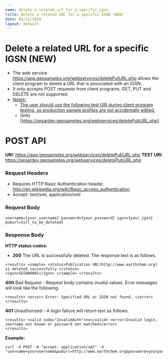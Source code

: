 ```yaml
---
name: delete_a_related_url_for_a_specific_igsn
title: Delete a related URL for a specific IGSN (NEW)
date: 01/12/2020
layout: default
---
```


# Delete a related URL for a specific IGSN (NEW)
- The web service https://app.geosamples.org/webservices/deletePutURL.php allows the client program to delete a URL that is associated with an IGSN.
- It only accepts POST requests from client programs. GET, PUT and DELETE are not supported.
- <ins>Notes:</ins>
  - <ins>The user should use the following test URI during client program testing, so production sample profiles are not accidentally edited.</ins>
  - (link)[https://sesardev.geosamples.org/webservices/deletePubURL.php] 

# POST API
**URI:** https://app.geosamples.org/webservices/deletePubURL.php **TEST URI:** https://sesardev.geosamples.org/webservices/deletePubURL.php
### Request Headers
- Requires HTTP Basic Authentication header. http://en.wikipedia.org/wiki/Basic_access_authentication
- Accept: text/xml, application/xml
### Request Body
```
username={your_username} password={your_password} igsn={your_igsn} puburl={url_to_be_deleted}
```
### Response Body
**HTTP status codes:**
- **200** The URL is successfully deleted. The response text is as follows.
```
<results> <sample> <status>Publication URL(http://www.earthchem.org) is deleted successfully.</status>
<igsn>SES000001</igsn> </sample> </results>
```
**400** Bad Request - Request body contains invalid values. Error messages will look like the following.
```
<results> <error> Error: Specified URL or IGSN not found. </error> </results>
```
**401** Unauthorized - A login failure will return text as follows.
```
<results> <valid code="InvalidAuth">no</valid> <error>Invalid login, username not known or password not matched</error> 
</results>
```

**Example:**

```
curl -X POST -H "accept: application/xml" -d
"username=yourusername&puburl=http://www.earthchem.org&password=yourpassword&igsn=SES000001";
```
